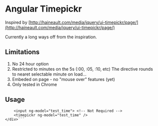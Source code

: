 # Angular Timepickr

Inspired by [http://haineault.com/media/jquery/ui-timepickr/page/](http://haineault.com/media/jquery/ui-timepickr/page/)

Currently a long ways off from the inspiration.

## Limitations 

1.  No 24 hour option
2.  Restricted to minutes on the 5s (:00, :05, :10, etc)  The directive rounds to nearet selectable minute on load...
3.  Embeded on page - no "mouse over" features (yet)
4.  Only tested in Chrome

## Usage

```<div ng-controller="DemoCtrl">
    <input ng-model="test_time"> <!-- Not Required -->
    <timepickr ng-model="test_time" />
</div>```
